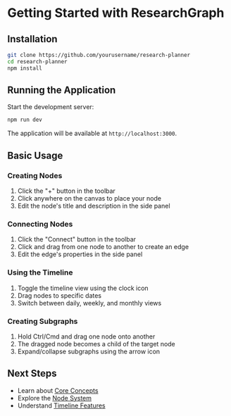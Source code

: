 # Getting Started with ResearchGraph

## Installation

```bash
git clone https://github.com/yourusername/research-planner
cd research-planner
npm install
```

## Running the Application

Start the development server:

```bash
npm run dev
```

The application will be available at `http://localhost:3000`.

## Basic Usage

### Creating Nodes

1. Click the "+" button in the toolbar
2. Click anywhere on the canvas to place your node
3. Edit the node's title and description in the side panel

### Connecting Nodes

1. Click the "Connect" button in the toolbar
2. Click and drag from one node to another to create an edge
3. Edit the edge's properties in the side panel

### Using the Timeline

1. Toggle the timeline view using the clock icon
2. Drag nodes to specific dates
3. Switch between daily, weekly, and monthly views

### Creating Subgraphs

1. Hold Ctrl/Cmd and drag one node onto another
2. The dragged node becomes a child of the target node
3. Expand/collapse subgraphs using the arrow icon

## Next Steps

- Learn about [Core Concepts](/guide/core-concepts)
- Explore the [Node System](/components/node-system)
- Understand [Timeline Features](/components/timeline) 